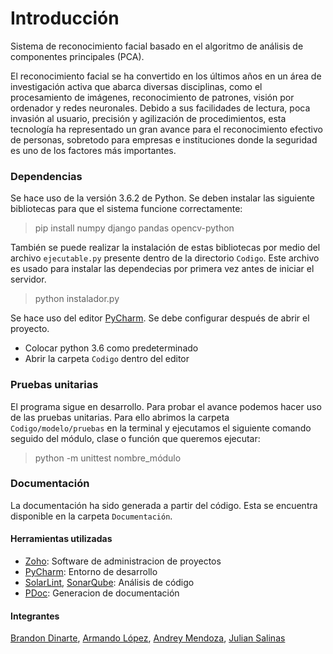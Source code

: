 Introducción
============


Sistema de reconocimiento facial basado en el algoritmo de análisis de
componentes principales (PCA).

El reconocimiento facial se ha convertido en los últimos años en un área
de investigación activa que abarca diversas disciplinas, como el
procesamiento de imágenes, reconocimiento de patrones, visión por
ordenador y redes neuronales. Debido a sus facilidades de lectura,
poca invasión al usuario, precisión  y agilización de procedimientos,
esta tecnología ha representado un  gran avance para el reconocimiento
efectivo de personas, sobretodo para  empresas e instituciones donde la
seguridad es uno de los factores más importantes.

### Dependencias

Se hace uso de la versión 3.6.2 de Python. Se deben instalar las
siguiente bibliotecas para que el sistema funcione correctamente:

> pip install numpy django pandas opencv-python

También se puede realizar la instalación de estas bibliotecas por medio
del archivo `ejecutable.py` presente dentro de la directorio `Codigo`. Este
archivo es usado para instalar las dependecias por primera vez antes de iniciar
el servidor.

> python instalador.py

Se hace uso del editor [PyCharm]. Se debe configurar después de
abrir el proyecto.

* Colocar python 3.6 como predeterminado
* Abrir la carpeta `Codigo` dentro del editor

### Pruebas unitarias
El programa sigue en desarrollo. Para probar el avance podemos hacer uso
de las pruebas unitarias. Para ello abrimos la carpeta `Codigo/modelo/pruebas`
en la terminal y ejecutamos el siguiente comando seguido del módulo, clase o
función que queremos ejecutar:

> python -m unittest nombre_módulo

### Documentación

La documentación ha sido generada a partir del código.
Esta se encuentra disponible en la carpeta `Documentación`.
#### Herramientas utilizadas

* [Zoho]: Software de administracion de proyectos
* [PyCharm]: Entorno de desarrollo
* [SolarLint], [SonarQube]: Análisis de código
* [PDoc]: Generacion de documentación

#### Integrantes

[Brandon Dinarte], [Armando López], [Andrey Mendoza], [Julian Salinas]

[Brandon Dinarte]: https://github.com/bdinarte
[Armando López]: https://github.com/ArmandoLC
[Andrey Mendoza]: https://github.com/AndreyMendoza
[Julian Salinas]: https://github.com/JulianSalinas
[Especificación]: https://github.com/JulianSalinas/Autocaras/tree/master/Especificación

[Zoho]: https://www.zoho.com/projects/
[Pycharm]: https://www.jetbrains.com/pycharm/

[SolarLint]: https://plugins.jetbrains.com/plugin/7973-sonarlint
[SonarQube]: https://www.sonarqube.org/
[PDoc]: https://github.com/BurntSushi/pdoc
